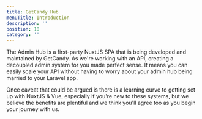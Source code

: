 ```yaml
---
title: GetCandy Hub
menuTitle: Introduction
description: ''
position: 10
category: ''
---
```


The Admin Hub is a first-party NuxtJS SPA that is being developed and maintained by GetCandy. As we're working with an API, creating a decoupled admin system for you made perfect sense. It means you can easily scale your API without having to worry about your admin hub being married to your Laravel app.

Once caveat that could be argued is there is a learning curve to getting set up with NuxtJS & Vue, especially if you're new to these systems, but we believe the benefits are plentiful and we think you'll agree too as you begin your journey with us.
